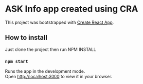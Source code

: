 # ASK Info app created using CRA

This project was bootstrapped with [Create React App](https://github.com/facebook/create-react-app).

## How to install

Just clone the project then run NPM INSTALL

### `npm start`

Runs the app in the development mode.\
Open [http://localhost:3000](http://localhost:3000) to view it in your browser.



